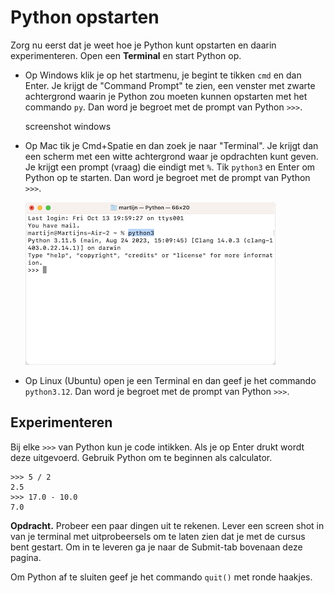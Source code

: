 # Python opstarten

Zorg nu eerst dat je weet hoe je Python kunt opstarten en daarin experimenteren. Open een **Terminal** en start Python op.

- Op Windows klik je op het startmenu, je begint te tikken `cmd` en dan Enter. Je krijgt de "Command Prompt" te zien, een venster met zwarte achtergrond waarin je Python zou moeten kunnen opstarten met het commando `py`. Dan word je begroet met de prompt van Python `>>>`.

    screenshot windows

- Op Mac tik je Cmd+Spatie en dan zoek je naar "Terminal". Je krijgt dan een scherm met een witte achtergrond waar je opdrachten kunt geven. Je krijgt een prompt (vraag) die eindigt met `%`. Tik `python3` en Enter om Python op te starten. Dan word je begroet met de prompt van Python `>>>`.

    ![MacOS Terminal met Python](mac.png)

- Op Linux (Ubuntu) open je een Terminal en dan geef je het commando `python3.12`. Dan word je begroet met de prompt van Python `>>>`.

## Experimenteren

Bij elke `>>>` van Python kun je code intikken. Als je op Enter drukt wordt deze uitgevoerd. Gebruik Python om te beginnen als calculator.

    >>> 5 / 2
    2.5
    >>> 17.0 - 10.0
    7.0

**Opdracht.** Probeer een paar dingen uit te rekenen. Lever een screen shot in van je terminal met uitprobeersels om te laten zien dat je met de cursus bent gestart. Om in te leveren ga je naar de Submit-tab bovenaan deze pagina.

Om Python af te sluiten geef je het commando `quit()` met ronde haakjes.
